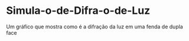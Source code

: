 # Simula-o-de-Difra-o-de-Luz
Um gráfico que mostra como é a difração da luz em uma fenda de dupla face
